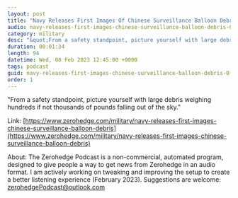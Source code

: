 ```yaml
---
layout: post
title: "Navy Releases First Images Of Chinese Surveillance Balloon Debris"
audio: navy-releases-first-images-chinese-surveillance-balloon-debris-0
category: military
desc: "&quot;From a safety standpoint, picture yourself with large debris weighing hundreds if not thousands of pounds falling out of the sky.&quot; "
duration: 00:01:34
length: 94
datetime: Wed, 08 Feb 2023 12:45:00 +0000
tags: podcast
guid: navy-releases-first-images-chinese-surveillance-balloon-debris-0
order: 1
---
```

&quot;From a safety standpoint, picture yourself with large debris weighing hundreds if not thousands of pounds falling out of the sky.&quot; 

Link: [https://www.zerohedge.com/military/navy-releases-first-images-chinese-surveillance-balloon-debris](https://www.zerohedge.com/military/navy-releases-first-images-chinese-surveillance-balloon-debris)

About: The Zerohedge Podcast is a non-commercial, automated program, designed to give people a way to get news from Zerohedge in an audio format.  I am actively working on tweaking and improving the setup to create a better listening experience (February 2023).  Suggestions are welcome: [zerohedgePodcast@outlook.com](mailto:zerohedgePodcast@outlook.com)